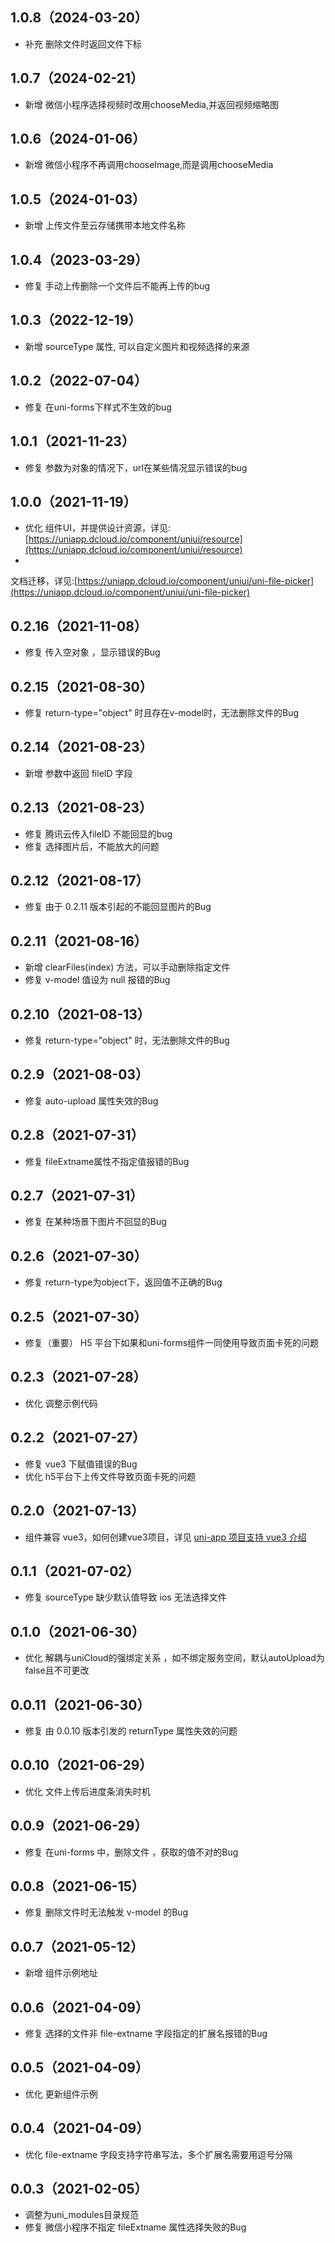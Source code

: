 ## 1.0.8（2024-03-20）

- 补充 删除文件时返回文件下标

## 1.0.7（2024-02-21）

- 新增 微信小程序选择视频时改用chooseMedia,并返回视频缩略图

## 1.0.6（2024-01-06）

- 新增 微信小程序不再调用chooseImage,而是调用chooseMedia

## 1.0.5（2024-01-03）

- 新增 上传文件至云存储携带本地文件名称

## 1.0.4（2023-03-29）

- 修复 手动上传删除一个文件后不能再上传的bug

## 1.0.3（2022-12-19）

- 新增 sourceType 属性, 可以自定义图片和视频选择的来源

## 1.0.2（2022-07-04）

- 修复 在uni-forms下样式不生效的bug

## 1.0.1（2021-11-23）

- 修复 参数为对象的情况下，url在某些情况显示错误的bug

## 1.0.0（2021-11-19）

- 优化
  组件UI，并提供设计资源，详见:[https://uniapp.dcloud.io/component/uniui/resource](https://uniapp.dcloud.io/component/uniui/resource)
-

文档迁移，详见:[https://uniapp.dcloud.io/component/uniui/uni-file-picker](https://uniapp.dcloud.io/component/uniui/uni-file-picker)

## 0.2.16（2021-11-08）

- 修复 传入空对象 ，显示错误的Bug

## 0.2.15（2021-08-30）

- 修复 return-type="object" 时且存在v-model时，无法删除文件的Bug

## 0.2.14（2021-08-23）

- 新增 参数中返回 fileID 字段

## 0.2.13（2021-08-23）

- 修复 腾讯云传入fileID 不能回显的bug
- 修复 选择图片后，不能放大的问题

## 0.2.12（2021-08-17）

- 修复 由于 0.2.11 版本引起的不能回显图片的Bug

## 0.2.11（2021-08-16）

- 新增 clearFiles(index) 方法，可以手动删除指定文件
- 修复 v-model 值设为 null 报错的Bug

## 0.2.10（2021-08-13）

- 修复 return-type="object" 时，无法删除文件的Bug

## 0.2.9（2021-08-03）

- 修复 auto-upload 属性失效的Bug

## 0.2.8（2021-07-31）

- 修复 fileExtname属性不指定值报错的Bug

## 0.2.7（2021-07-31）

- 修复 在某种场景下图片不回显的Bug

## 0.2.6（2021-07-30）

- 修复 return-type为object下，返回值不正确的Bug

## 0.2.5（2021-07-30）

- 修复（重要） H5 平台下如果和uni-forms组件一同使用导致页面卡死的问题

## 0.2.3（2021-07-28）

- 优化 调整示例代码

## 0.2.2（2021-07-27）

- 修复 vue3 下赋值错误的Bug
- 优化 h5平台下上传文件导致页面卡死的问题

## 0.2.0（2021-07-13）

- 组件兼容 vue3，如何创建vue3项目，详见 [uni-app 项目支持 vue3 介绍](https://ask.dcloud.net.cn/article/37834)

## 0.1.1（2021-07-02）

- 修复 sourceType 缺少默认值导致 ios 无法选择文件

## 0.1.0（2021-06-30）

- 优化 解耦与uniCloud的强绑定关系 ，如不绑定服务空间，默认autoUpload为false且不可更改

## 0.0.11（2021-06-30）

- 修复 由 0.0.10 版本引发的 returnType 属性失效的问题

## 0.0.10（2021-06-29）

- 优化 文件上传后进度条消失时机

## 0.0.9（2021-06-29）

- 修复 在uni-forms 中，删除文件 ，获取的值不对的Bug

## 0.0.8（2021-06-15）

- 修复 删除文件时无法触发 v-model 的Bug

## 0.0.7（2021-05-12）

- 新增 组件示例地址

## 0.0.6（2021-04-09）

- 修复 选择的文件非 file-extname 字段指定的扩展名报错的Bug

## 0.0.5（2021-04-09）

- 优化 更新组件示例

## 0.0.4（2021-04-09）

- 优化 file-extname 字段支持字符串写法，多个扩展名需要用逗号分隔

## 0.0.3（2021-02-05）

- 调整为uni_modules目录规范
- 修复 微信小程序不指定 fileExtname 属性选择失败的Bug
